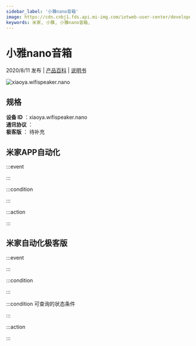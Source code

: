 ```yaml
---
sidebar_label: '小雅nano音箱'
image: https://cdn.cnbj1.fds.api.mi-img.com/iotweb-user-center/developer_1679047654196w8hTogrW.png?GalaxyAccessKeyId=AKVGLQWBOVIRQ3XLEW&Expires=9223372036854775807&Signature=66+ymNh/UVETndIDEfuYYn8gBbs=
keywords: 米家, 小雅, 小雅nano音箱, 
---
```

# 小雅nano音箱

2020/8/11 发布 | [产品百科](https://home.mi.com/webapp/content/baike/product/index.html?model=xiaoya.wifispeaker.nano/) | [说明书](https://home.mi.com/views/introduction.html?model=xiaoya.wifispeaker.nano&region=cn)

![xiaoya.wifispeaker.nano](https://cdn.cnbj1.fds.api.mi-img.com/iotweb-user-center/developer_1679047654196w8hTogrW.png?GalaxyAccessKeyId=AKVGLQWBOVIRQ3XLEW&Expires=9223372036854775807&Signature=66+ymNh/UVETndIDEfuYYn8gBbs=)

## 规格  
> 
**设备 ID** ：xiaoya.wifispeaker.nano  
**通讯协议** ：  
**极客版**  ： 待补充 


## 米家APP自动化  

:::event  

:::

:::condition  

:::

:::action   

:::

## 米家自动化极客版  

:::event  

:::

:::condition  

:::

:::condition 可查询的状态条件  

:::

:::action  

:::

        
